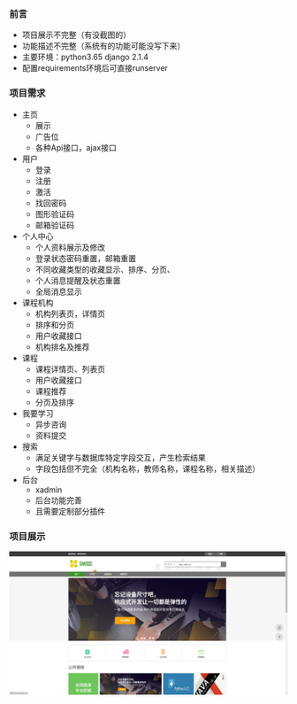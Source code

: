 ### 前言
- 项目展示不完整（有没截图的）
- 功能描述不完整（系统有的功能可能没写下来）
- 主要环境：python3.65 django 2.1.4
- 配置requirements环境后可直接runserver

### 项目需求
- 主页
    - 展示
    - 广告位
    - 各种Api接口，ajax接口 
- 用户
    - 登录
    - 注册
    - 激活
    - 找回密码
    - 图形验证码
    - 邮箱验证码
- 个人中心
    - 个人资料展示及修改
    - 登录状态密码重置，邮箱重置
    - 不同收藏类型的收藏显示、排序、分页、 
    - 个人消息提醒及状态重置
    - 全局消息显示   
- 课程机构
    - 机构列表页，详情页
    - 排序和分页
    - 用户收藏接口
    - 机构排名及推荐
- 课程
    - 课程详情页、列表页
    - 用户收藏接口
    - 课程推荐
    - 分页及排序
- 我要学习
    - 异步咨询
    - 资料提交
- 搜索
    - 满足关键字与数据库特定字段交互，产生检索结果
    - 字段包括但不完全（机构名称，教师名称，课程名称，相关描述）
- 后台
    - xadmin
    - 后台功能完善
    - 且需要定制部分插件  
### 项目展示
![image](https://github.com/luola63702168/MxOnline/blob/master/obj_images/index.png)

